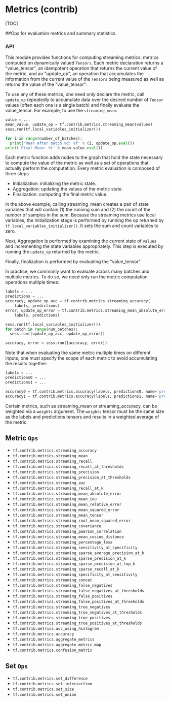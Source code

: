 # Metrics (contrib)

[TOC]

##Ops for evaluation metrics and summary statistics.

### API

This module provides functions for computing streaming metrics: metrics computed
on dynamically valued `Tensors`. Each metric declaration returns a
"value_tensor", an idempotent operation that returns the current value of the
metric, and an "update_op", an operation that accumulates the information
from the current value of the `Tensors` being measured as well as returns the
value of the "value_tensor".

To use any of these metrics, one need only declare the metric, call `update_op`
repeatedly to accumulate data over the desired number of `Tensor` values (often
each one is a single batch) and finally evaluate the value_tensor. For example,
to use the `streaming_mean`:

```python
value = ...
mean_value, update_op = tf.contrib.metrics.streaming_mean(values)
sess.run(tf.local_variables_initializer())

for i in range(number_of_batches):
  print('Mean after batch %d: %f' % (i, update_op.eval())
print('Final Mean: %f' % mean_value.eval())
```

Each metric function adds nodes to the graph that hold the state necessary to
compute the value of the metric as well as a set of operations that actually
perform the computation. Every metric evaluation is composed of three steps

- Initialization: initializing the metric state.
- Aggregation: updating the values of the metric state.
- Finalization: computing the final metric value.

In the above example, calling streaming_mean creates a pair of state variables
that will contain (1) the running sum and (2) the count of the number of samples
in the sum. Because the streaming metrics use local variables,
the Initialization stage is performed by running the op returned
by `tf.local_variables_initializer()`. It sets the sum and count variables to
zero.

Next, Aggregation is performed by examining the current state of `values`
and incrementing the state variables appropriately. This step is executed by
running the `update_op` returned by the metric.

Finally, finalization is performed by evaluating the "value_tensor"

In practice, we commonly want to evaluate across many batches and multiple
metrics. To do so, we need only run the metric computation operations multiple
times:

```python
labels = ...
predictions = ...
accuracy, update_op_acc = tf.contrib.metrics.streaming_accuracy(
    labels, predictions)
error, update_op_error = tf.contrib.metrics.streaming_mean_absolute_error(
    labels, predictions)

sess.run(tf.local_variables_initializer())
for batch in range(num_batches):
  sess.run([update_op_acc, update_op_error])

accuracy, error = sess.run([accuracy, error])
```

Note that when evaluating the same metric multiple times on different inputs,
one must specify the scope of each metric to avoid accumulating the results
together:

```python
labels = ...
predictions0 = ...
predictions1 = ...

accuracy0 = tf.contrib.metrics.accuracy(labels, predictions0, name='preds0')
accuracy1 = tf.contrib.metrics.accuracy(labels, predictions1, name='preds1')
```

Certain metrics, such as streaming_mean or streaming_accuracy, can be weighted
via a `weights` argument. The `weights` tensor must be the same size as the
labels and predictions tensors and results in a weighted average of the metric.

## Metric `Ops`

- `tf.contrib.metrics.streaming_accuracy`
- `tf.contrib.metrics.streaming_mean`
- `tf.contrib.metrics.streaming_recall`
- `tf.contrib.metrics.streaming_recall_at_thresholds`
- `tf.contrib.metrics.streaming_precision`
- `tf.contrib.metrics.streaming_precision_at_thresholds`
- `tf.contrib.metrics.streaming_auc`
- `tf.contrib.metrics.streaming_recall_at_k`
- `tf.contrib.metrics.streaming_mean_absolute_error`
- `tf.contrib.metrics.streaming_mean_iou`
- `tf.contrib.metrics.streaming_mean_relative_error`
- `tf.contrib.metrics.streaming_mean_squared_error`
- `tf.contrib.metrics.streaming_mean_tensor`
- `tf.contrib.metrics.streaming_root_mean_squared_error`
- `tf.contrib.metrics.streaming_covariance`
- `tf.contrib.metrics.streaming_pearson_correlation`
- `tf.contrib.metrics.streaming_mean_cosine_distance`
- `tf.contrib.metrics.streaming_percentage_less`
- `tf.contrib.metrics.streaming_sensitivity_at_specificity`
- `tf.contrib.metrics.streaming_sparse_average_precision_at_k`
- `tf.contrib.metrics.streaming_sparse_precision_at_k`
- `tf.contrib.metrics.streaming_sparse_precision_at_top_k`
- `tf.contrib.metrics.streaming_sparse_recall_at_k`
- `tf.contrib.metrics.streaming_specificity_at_sensitivity`
- `tf.contrib.metrics.streaming_concat`
- `tf.contrib.metrics.streaming_false_negatives`
- `tf.contrib.metrics.streaming_false_negatives_at_thresholds`
- `tf.contrib.metrics.streaming_false_positives`
- `tf.contrib.metrics.streaming_false_positives_at_thresholds`
- `tf.contrib.metrics.streaming_true_negatives`
- `tf.contrib.metrics.streaming_true_negatives_at_thresholds`
- `tf.contrib.metrics.streaming_true_positives`
- `tf.contrib.metrics.streaming_true_positives_at_thresholds`
- `tf.contrib.metrics.auc_using_histogram`
- `tf.contrib.metrics.accuracy`
- `tf.contrib.metrics.aggregate_metrics`
- `tf.contrib.metrics.aggregate_metric_map`
- `tf.contrib.metrics.confusion_matrix`

## Set `Ops`

- `tf.contrib.metrics.set_difference`
- `tf.contrib.metrics.set_intersection`
- `tf.contrib.metrics.set_size`
- `tf.contrib.metrics.set_union`
